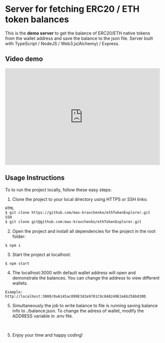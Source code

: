 # Server for fetching ERC20 / ETH token balances

This is the **demo server** to get the balance of ERC20/ETH native tokens from the wallet address and save the balance to the json file. Server built with TypeScript / NodeJS / Web3.js(Alchemy) / Express.

## Video demo
<div style="position: relative; padding-bottom: 62.5%; height: 0;"><iframe src="https://www.loom.com/embed/ddc7c12551c6461597f925780a73e9f0" frameborder="0" webkitallowfullscreen mozallowfullscreen allowfullscreen style="position: absolute; top: 0; left: 0; width: 100%; height: 100%;"></iframe></div>

## Usage Instructions

To to run the project locally, follow these easy steps:

1. Clone the project to your local directory using HTTPS or SSH links:
```sh
HTML
$ git clone https://github.com/max-kravchenko/ethTokenExplorer.git
SSH
$ git clone git@github.com:max-kravchenko/ethTokenExplorer.git
```

2. Open the project and install all dependencies for the project in the root folder:
```
$ npm i
```
3. Start the project at localhost:
```
$ npm start
```
4. The localhost:3000 with default wallet address will open and demonstrate the balances. You can change the address to view different wallets.
```
Example: http://localhost:3000/0xA145ac099E3d2e9781C9c848249E2e6b256b030D
```
5. Simultaneously the job to write balance to file is running saving balance info to ./balance.json. To change the adress of wallet, modify the ADDRESS variable in .env file.
</br>

5. Enjoy your time and happy coding!

